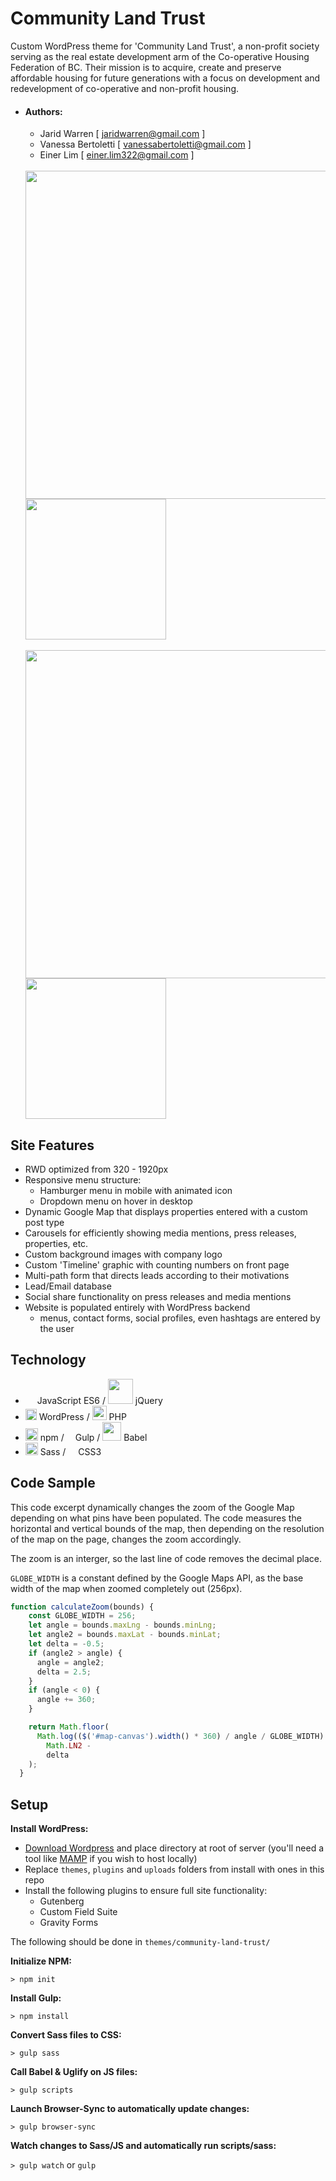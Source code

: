 # Community Land Trust

Custom WordPress theme for 'Community Land Trust', a non-profit society serving as the real estate development arm of the Co-operative Housing Federation of BC. Their mission is to acquire, create and preserve affordable housing for future generations with a focus on development and redevelopment of co-operative and non-profit housing.

* #### Authors:
  * Jarid Warren [ <jaridwarren@gmail.com> ]
  * Vanessa Bertoletti [ <vanessabertoletti@gmail.com> ]
  * Einer Lim [ <einer.lim322@gmail.com> ]
  <br />
  <img src="./themes/community-land-trust/assets/images/readme-images/home-demo.gif" width="525"><img src="./themes/community-land-trust/assets/images/readme-images/mobile-home-demo.gif" width="225">
  <br />
  <br />
  <img src="./themes/community-land-trust/assets/images/readme-images/map-demo.gif" width="525"><img src="./themes/community-land-trust/assets/images/readme-images/mobile-map-demo.gif" width="225">

## Site Features

* RWD optimized from 320 - 1920px
* Responsive menu structure:
  * Hamburger menu in mobile with animated icon
  * Dropdown menu on hover in desktop
* Dynamic Google Map that displays properties entered with a custom post type
* Carousels for efficiently showing media mentions, press releases, properties, etc.
* Custom background images with company logo
* Custom 'Timeline' graphic with counting numbers on front page
* Multi-path form that directs leads according to their motivations
* Lead/Email database
* Social share functionality on press releases and media mentions
* Website is populated entirely with WordPress backend
  * menus, contact forms, social profiles, even hashtags are entered by the user


## Technology

- <img src="./themes/community-land-trust/assets/images/readme-images/js.svg" width="15"> JavaScript ES6 / <img src="./themes/community-land-trust/assets/images/readme-images/jquery.svg" width="40"> jQuery
- <img src="./themes/community-land-trust/assets/images/readme-images/wordpress.svg" width="18"> WordPress / <img src="./themes/community-land-trust/assets/images/readme-images/php.svg" width="23"> PHP
- <img src="./themes/community-land-trust/assets/images/readme-images/npm.svg" width="20"> npm / <img src="./themes/community-land-trust/assets/images/readme-images/gulp.svg" width="10"> Gulp / <img src="./themes/community-land-trust/assets/images/readme-images/babel.svg" width="30"> Babel
- <img src="./themes/community-land-trust/assets/images/readme-images/sass.svg" width="20"> Sass / <img src="./themes/community-land-trust/assets/images/readme-images/css3.svg" width="12"> CSS3

## Code Sample

This code excerpt dynamically changes the zoom of the Google Map depending on what pins have been populated. The code measures the horizontal and vertical bounds of the map, then depending on the resolution of the map on the page, changes the zoom accordingly.

The zoom is an interger, so the last line of code removes the decimal place.

`GLOBE_WIDTH` is a constant defined by the Google Maps API, as the base width of the map when zoomed completely out (256px).

```javascript
function calculateZoom(bounds) {
    const GLOBE_WIDTH = 256;
    let angle = bounds.maxLng - bounds.minLng;
    let angle2 = bounds.maxLat - bounds.minLat;
    let delta = -0.5;
    if (angle2 > angle) {
      angle = angle2;
      delta = 2.5;
    }
    if (angle < 0) {
      angle += 360;
    }

    return Math.floor(
      Math.log(($('#map-canvas').width() * 360) / angle / GLOBE_WIDTH) /
        Math.LN2 -
        delta
    );
  }

```

## Setup

**Install WordPress:**

- [Download Wordpress](https://wordpress.org/latest.zip) and place directory at root of server (you'll need a tool like [MAMP](https://www.mamp.info/en/) if you wish to host locally)
- Replace `themes`, `plugins` and `uploads` folders from install with ones in this repo
- Install the following plugins to ensure full site functionality:
  * Gutenberg
  * Custom Field Suite
  * Gravity Forms

The following should be done in `themes/community-land-trust/`

**Initialize NPM:**

`> npm init`

**Install Gulp:**

`> npm install`

**Convert Sass files to CSS:**

`> gulp sass`

**Call Babel & Uglify on JS files:**

`> gulp scripts`

**Launch Browser-Sync to automatically update changes:**

`> gulp browser-sync`

**Watch changes to Sass/JS and automatically run scripts/sass:**

`> gulp watch` or `gulp`
